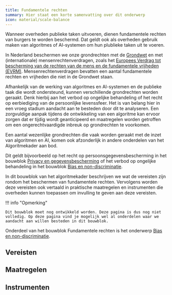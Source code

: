 ```yaml
---
title: Fundamentele rechten
summary: Hier staat een korte samenvatting over dit onderwerp
icon: material/scale-balance
---
```


Wanneer overheden publieke taken uitvoeren, dienen fundamentele rechten van burgers te worden beschermd. 
Dat geldt ook als overheden gebruik maken van algoritmes of AI-systemen om hun plublieke taken uit te voeren.  

In Nederland beschermen we onze grondrechten met de [Grondwet](https://www.denederlandsegrondwet.nl/id/vlxups19rfoe/hoofdstuk_1_grondrechten) en met (internationale) mensenrechtenverdragen, zoals het [Europees Verdrag tot bescherming van de rechten van de mens en de fundamentele vrijheden (EVRM)](https://eur-lex.europa.eu/legal-content/NL/TXT/?uri=LEGISSUM:eu_human_rights_convention).
Mensenrechtenverdragen bevatten een aantal fundamentele rechten en vrijheden die niet in de Grondwet staan.  

Afhankelijk van de werking van algoritmes en AI-systemen en de publieke taak die wordt ondersteund, kunnen verschillende grondrechten worden geraakt. 
Denk hierbij aan het verbod op ongelijke behandeling of het recht op eerbiediging van de persoonlijke levenssfeer. 
Het is van belang hier in een vroeg stadium aandacht aan te besteden door dit te analyseren. 
Een zorgvuldige aanpak tijdens de ontwikkeling van een algoritme kan ervoor zorgen dat er tijdig wordt geanticipeerd en maatregelen worden getroffen om een ongerechtvaardigde inbreuk op grondrechten te voorkomen. 


Een aantal wezenlijke grondrechten die vaak worden geraakt met de inzet van algoritmen en AI, komen ook afzonderlijk in andere onderdelen van het Algoritmekader aan bod. 

Dit geldt bijvoorbeeld op het recht op persoonsgegevensbescherming in het bouwblok [Privacy en gegevensbescherming](privacy-en-gegevensbescherming.md) of het verbod op ongelijke behandeling in het bouwblok [Bias en non-discriminatie](bias-en-non-discriminatie.md).  

In dit bouwblok van het algoritmekader beschrijven we wat de vereisten zijn rondom het beschermen van fundamentele rechten. 
Vervolgens worden deze vereisten ook vertaald in praktische maatregelen en instrumenten die overheden kunnen toepassen om invulling te geven aan deze vereisten.  

!!! info "Opmerking"

    Dit bouwblok moet nog ontwikkeld worden. Deze pagina is dus nog niet volledig. Op deze pagina vind je mogelijk wel al onderdelen waar we aandacht aan willen besteden in dit bouwblok. 

Onderdeel van het bouwblok Fundamentele rechten is het onderwerp [Bias en non-discriminatie](bias-en-non-discriminatie.md). 

## Vereisten

<!-- list_vereisten onderwerp/fundamentele-rechten no-search no-onderwerp no-rol no-levenscyclus -->

## Maatregelen

<!-- list_maatregelen onderwerp/fundamentele-rechten no-search no-onderwerp no-rol no-levenscyclus -->

## Instrumenten

<!-- list_instrumenten onderwerp/fundamentele-rechten no-search no-onderwerp no-rol no-levenscyclus -->
